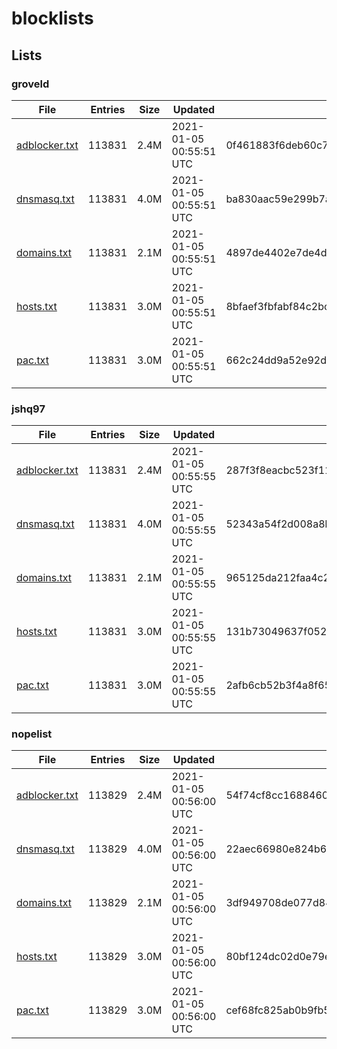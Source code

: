 # blocklists

## Lists

### groveld

|File|Entries|Size|Updated|Hash|
|-|-|-|-|-|
|[adblocker.txt](https://raw.githubusercontent.com/groveld/blocklists/lists/groveld/adblocker.txt)|113831|2.4M|2021-01-05 00:55:51 UTC|0f461883f6deb60c767027849c7347de91c85ca5|
|[dnsmasq.txt](https://raw.githubusercontent.com/groveld/blocklists/lists/groveld/dnsmasq.txt)|113831|4.0M|2021-01-05 00:55:51 UTC|ba830aac59e299b7ae86e1fab1c68721f1dc2e0a|
|[domains.txt](https://raw.githubusercontent.com/groveld/blocklists/lists/groveld/domains.txt)|113831|2.1M|2021-01-05 00:55:51 UTC|4897de4402e7de4d1842404a7911d008cf171db7|
|[hosts.txt](https://raw.githubusercontent.com/groveld/blocklists/lists/groveld/hosts.txt)|113831|3.0M|2021-01-05 00:55:51 UTC|8bfaef3fbfabf84c2bc8fc40cf9113f198e17b58|
|[pac.txt](https://raw.githubusercontent.com/groveld/blocklists/lists/groveld/pac.txt)|113831|3.0M|2021-01-05 00:55:51 UTC|662c24dd9a52e92de769e42234a0a463adea6523|

### jshq97

|File|Entries|Size|Updated|Hash|
|-|-|-|-|-|
|[adblocker.txt](https://raw.githubusercontent.com/groveld/blocklists/lists/jshq97/adblocker.txt)|113831|2.4M|2021-01-05 00:55:55 UTC|287f3f8eacbc523f11e5290c98e3b41742fcedac|
|[dnsmasq.txt](https://raw.githubusercontent.com/groveld/blocklists/lists/jshq97/dnsmasq.txt)|113831|4.0M|2021-01-05 00:55:55 UTC|52343a54f2d008a8be4b1d6748492acca90da666|
|[domains.txt](https://raw.githubusercontent.com/groveld/blocklists/lists/jshq97/domains.txt)|113831|2.1M|2021-01-05 00:55:55 UTC|965125da212faa4c2d8e6d8e93d169c1fa0cb3a7|
|[hosts.txt](https://raw.githubusercontent.com/groveld/blocklists/lists/jshq97/hosts.txt)|113831|3.0M|2021-01-05 00:55:55 UTC|131b73049637f052b7b31904b2354f0a52b76c82|
|[pac.txt](https://raw.githubusercontent.com/groveld/blocklists/lists/jshq97/pac.txt)|113831|3.0M|2021-01-05 00:55:55 UTC|2afb6cb52b3f4a8f654c3779d7e0637ea9cccf8e|

### nopelist

|File|Entries|Size|Updated|Hash|
|-|-|-|-|-|
|[adblocker.txt](https://raw.githubusercontent.com/groveld/blocklists/lists/nopelist/adblocker.txt)|113829|2.4M|2021-01-05 00:56:00 UTC|54f74cf8cc168846067303ebefb95c2e6f9caf7d|
|[dnsmasq.txt](https://raw.githubusercontent.com/groveld/blocklists/lists/nopelist/dnsmasq.txt)|113829|4.0M|2021-01-05 00:56:00 UTC|22aec66980e824b6b24619a173ce722781ebdc62|
|[domains.txt](https://raw.githubusercontent.com/groveld/blocklists/lists/nopelist/domains.txt)|113829|2.1M|2021-01-05 00:56:00 UTC|3df949708de077d84c1345a1f42892e8d8a4dbfc|
|[hosts.txt](https://raw.githubusercontent.com/groveld/blocklists/lists/nopelist/hosts.txt)|113829|3.0M|2021-01-05 00:56:00 UTC|80bf124dc02d0e79e0b1cdb2cf8924dc96ba09eb|
|[pac.txt](https://raw.githubusercontent.com/groveld/blocklists/lists/nopelist/pac.txt)|113829|3.0M|2021-01-05 00:56:00 UTC|cef68fc825ab0b9fb5208af48080d1acd8e75d92|
